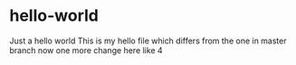 # hello-world
Just a hello world
This is my hello file which differs from the one in master branch now
one more change here like 4
